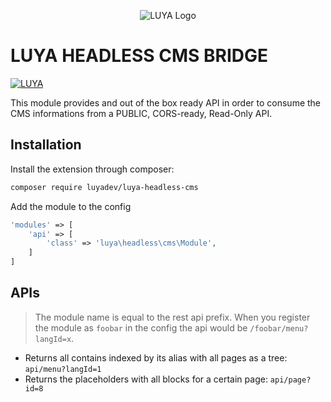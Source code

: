 <p align="center">
  <img src="https://raw.githubusercontent.com/luyadev/luya/master/docs/logo/luya-logo-0.2x.png" alt="LUYA Logo"/>
</p>

# LUYA HEADLESS CMS BRIDGE

[![LUYA](https://img.shields.io/badge/Powered%20by-LUYA-brightgreen.svg)](https://luya.io)

This module provides and out of the box ready API in order to consume the CMS informations from a PUBLIC, CORS-ready, Read-Only API.

## Installation

Install the extension through composer:

```sh
composer require luyadev/luya-headless-cms
```

Add the module to the config

```php
'modules' => [
    'api' => [
        'class' => 'luya\headless\cms\Module',
    ]
]
```

## APIs 

> The  module name is equal to the rest api prefix. When you register the module as `foobar` in the config the api would be `/foobar/menu?langId=x`.

+ Returns all contains indexed by its alias with all pages as a tree: `api/menu?langId=1`
+ Returns the placeholders with all blocks for a certain page: `api/page?id=8`
